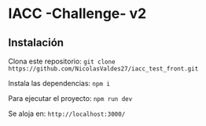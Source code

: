 # IACC -Challenge- v2

## Instalación

Clona este repositorio: `git clone https://github.com/NicolasValdes27/iacc_test_front.git`

Instala las dependencias: `npm i`

Para ejecutar el proyecto: `npm run dev`


Se aloja en: `http://localhost:3000/`